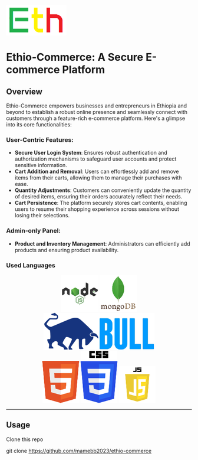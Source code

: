 ![preview](views/assets/img/logo.png)

# Ethio-Commerce: A Secure E-commerce Platform

## Overview

<p>Ethio-Commerce empowers businesses and entrepreneurs in Ethiopia and beyond to establish a robust online presence and seamlessly connect with customers through a feature-rich e-commerce platform. Here's a glimpse into its core functionalities:</p>

### User-Centric Features:
* __Secure User Login System__: Ensures robust authentication and authorization mechanisms to safeguard user accounts and protect sensitive information.
* __Cart Addition and Removal__: Users can effortlessly add and remove items from their carts, allowing them to manage their purchases with ease.
* __Quantity Adjustments__: Customers can conveniently update the quantity of desired items, ensuring their orders accurately reflect their needs.
* __Cart Persistence__: The platform securely stores cart contents, enabling users to resume their shopping experience across sessions without losing their selections.

### Admin-only Panel:
* __Product and Inventory Management__: Administrators can efficiently add products and ensuring product availability.</li>

### Used Languages
<div align="center" styel="display:flex; justify-content: center;"><img src="views/assets/img/nodejs.png"> <img src="views/assets/img/mongodb.png"> <img src="views/assets/img/bull.png"></div>
<div align="center"><img src="views/assets/img/html.png"> <img src="views/assets/img/css.png"> <img src="views/assets/img/js.png"></div>

---

## Usage
Clone this repo

  git clone https://github.com/mamebb2023/ethio-commerce



